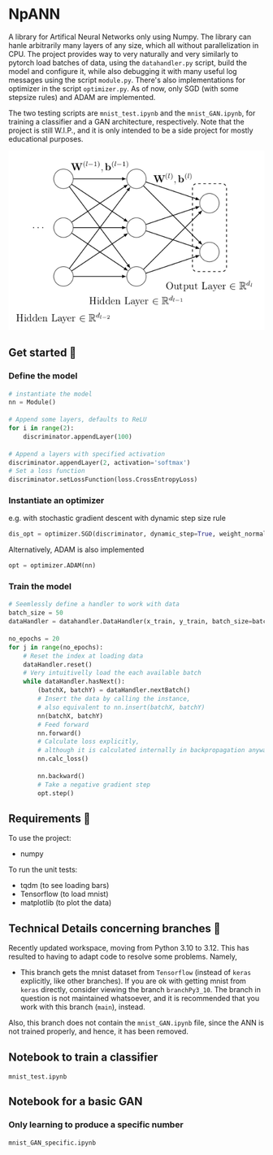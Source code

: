# NpANN
A library for Artifical Neural Networks only using Numpy. The library can hanle arbitrarily many layers of any size, which all without parallelization in CPU. The project provides way to very naturally and very similarly to pytorch load batches of data, using the `datahandler.py` script, build the model and configure it, while also debugging it with many useful log messages using the script `module.py`. There's also implementations for optimizer in the script `optimizer.py`. As of now, only SGD (with some stepsize rules) and ADAM are implemented.

The two testing scripts are `mnist_test.ipynb` and the `mnist_GAN.ipynb`, for training a classifier and a GAN architecture, respectively. Note that the project is still W.I.P., and it is only intended to be a side project for mostly educational purposes.

![NN diagram](/images%20README/nn_diagram.png)

## Get started 🏁
### Define the model
```python
# instantiate the model
nn = Module()

# Append some layers, defaults to ReLU
for i in range(2):
    discriminator.appendLayer(100)

# Append a layers with specified activation
discriminator.appendLayer(2, activation='softmax')
# Set a loss function
discriminator.setLossFunction(loss.CrossEntropyLoss)
```
### Instantiate an optimizer
e.g. with stochastic gradient descent with dynamic step size rule
```python
dis_opt = optimizer.SGD(discriminator, dynamic_step=True, weight_normalization=True)
```
Alternatively, ADAM is also implemented
```python
opt = optimizer.ADAM(nn)
```

### Train the model
```python
# Seemlessly define a handler to work with data
batch_size = 50
dataHandler = datahandler.DataHandler(x_train, y_train, batch_size=batch_size)

no_epochs = 20
for j in range(no_epochs):
    # Reset the index at loading data
    dataHandler.reset()
    # Very intuitivelly load the each available batch
    while dataHandler.hasNext():
        (batchX, batchY) = dataHandler.nextBatch()
        # Insert the data by calling the instance, 
        # also equivalent to nn.insert(batchX, batchY)
        nn(batchX, batchY)
        # Feed forward
        nn.forward()
        # Calculate loss explicitly, 
        # although it is calculated internally in backpropagation anyway
        nn.calc_loss()
        
        nn.backward()
        # Take a negative gradient step
        opt.step()
```

## Requirements 📜 
To use the project:
- numpy

To run the unit tests:
- tqdm (to see loading bars)
- Tensorflow (to load mnist)
- matplotlib (to plot the data)

## Technical Details concerning branches  📐 
Recently updated workspace, moving from Python 3.10 to 3.12. This has resulted to having to adapt code to resolve some problems. Namely,
- This branch gets the mnist dataset from `Tensorflow` (instead of `keras` explicitly, like other branches). If you are ok with getting mnist from `keras` directly, consider viewing the branch `branchPy3_10`. The branch in question is not maintained whatsoever, and it is recommended that you work with this branch (`main`), instead.

Also, this branch does not contain the `mnist_GAN.ipynb` file, since the ANN is not trained properly, and hence, it has been removed.

## Notebook to train a classifier 
```
mnist_test.ipynb
```

## Notebook for a basic GAN
### Only learning to produce a specific number
```
mnist_GAN_specific.ipynb
```